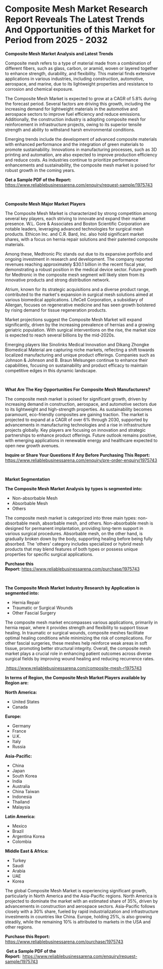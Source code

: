 <p><h1>Composite Mesh Market Research Report Reveals The Latest Trends And Opportunities of this Market for Period from 2025 - 2032</h1></p><p><strong>Composite Mesh Market Analysis and Latest Trends</strong></p>
<p><p>Composite mesh refers to a type of material made from a combination of different fibers, such as glass, carbon, or aramid, woven or layered together to enhance strength, durability, and flexibility. This material finds extensive applications in various industries, including construction, automotive, aerospace, and marine, due to its lightweight properties and resistance to corrosion and chemical exposure.</p><p>The Composite Mesh Market is expected to grow at a CAGR of 5.8% during the forecast period. Several factors are driving this growth, including the increasing demand for lightweight materials in the automotive and aerospace sectors to improve fuel efficiency and reduce emissions. Additionally, the construction industry is adopting composite mesh for reinforcement in infrastructure projects, owing to its superior tensile strength and ability to withstand harsh environmental conditions. </p><p>Emerging trends include the development of advanced composite materials with enhanced performance and the integration of green materials to promote sustainability. Innovations in manufacturing processes, such as 3D printing and automation, are also expected to improve production efficiency and reduce costs. As industries continue to prioritize performance enhancements and sustainability, the composite mesh market is poised for robust growth in the coming years.</p></p>
<p><strong>Get a Sample PDF of the Report:&nbsp;</strong> <a href="https://www.reliablebusinessarena.com/enquiry/request-sample/1975743?utm_campaign=3526&utm_medium=2&utm_source=Github&utm_content=ia&utm_term=13042025&utm_id=composite-mesh">https://www.reliablebusinessarena.com/enquiry/request-sample/1975743</a></p>
<p>&nbsp;</p>
<p><strong>Composite Mesh Major Market Players</strong></p>
<p><p>The Composite Mesh Market is characterized by strong competition among several key players, each striving to innovate and expand their market presence. W.L. Gore & Associates and Boston Scientific Corporation are notable leaders, leveraging advanced technologies for surgical mesh products. Ethicon Inc. and C.R. Bard, Inc. also hold significant market shares, with a focus on hernia repair solutions and their patented composite materials.</p><p>Among these, Medtronic Plc stands out due to its expansive portfolio and ongoing investment in research and development. The company reported revenues reaching approximately $30.1 billion in the recent fiscal year, demonstrating a robust position in the medical device sector. Future growth for Medtronic in the composite mesh segment will likely stem from its innovative products and strong distribution network.</p><p>Atrium, known for its strategic acquisitions and a diverse product range, contributed to the market's expansion in surgical mesh solutions aimed at various biomedical applications. LifeCell Corporation, a subsidiary of Allergan, focuses on regenerative medicine and has seen growth bolstered by rising demand for tissue regeneration products.</p><p>Market projections suggest the Composite Mesh Market will expand significantly, driven by the increasing prevalence of hernias and a growing geriatric population. With surgical interventions on the rise, the market size is expected to reach several billions by the mid-2020s.</p><p>Emerging players like Sinolinks Medical Innovation and Dikang Zhongke Biomedical Material are capturing niche markets, reflecting a shift towards localized manufacturing and unique product offerings. Companies such as Johnson & Johnson and B. Braun Melsungen continue to enhance their capabilities, focusing on sustainability and product efficacy to maintain competitive edges in this dynamic landscape.</p></p>
<p>&nbsp;</p>
<p><strong>What Are The Key Opportunities For Composite Mesh Manufacturers?</strong></p>
<p><p>The composite mesh market is poised for significant growth, driven by increasing demand in construction, aerospace, and automotive sectors due to its lightweight and high-strength properties. As sustainability becomes paramount, eco-friendly composites are gaining traction. The market is projected to expand at a CAGR of over 6% through 2030, supported by advancements in manufacturing technologies and a rise in infrastructure projects globally. Key players are focusing on innovation and strategic partnerships to enhance product offerings. Future outlook remains positive, with emerging applications in renewable energy and healthcare expected to open new growth avenues.</p></p>
<p><strong>Inquire or Share Your Questions If Any Before Purchasing This Report:</strong> <a href="https://www.reliablebusinessarena.com/enquiry/pre-order-enquiry/1975743?utm_campaign=3526&utm_medium=2&utm_source=Github&utm_content=ia&utm_term=13042025&utm_id=composite-mesh">https://www.reliablebusinessarena.com/enquiry/pre-order-enquiry/1975743</a></p>
<p>&nbsp;</p>
<p><strong>Market Segmentation</strong></p>
<p><strong>The Composite Mesh Market Analysis by types is segmented into:</strong></p>
<p><ul><li>Non-absorbable Mesh</li><li>Absorbable Mesh</li><li>Others</li></ul></p>
<p><p>The composite mesh market is categorized into three main types: non-absorbable mesh, absorbable mesh, and others. Non-absorbable mesh is designed for permanent implantation, providing long-term support in various surgical procedures. Absorbable mesh, on the other hand, is gradually broken down by the body, supporting healing before being fully absorbed. The 'others' category includes specialized or hybrid mesh products that may blend features of both types or possess unique properties for specific surgical applications.</p></p>
<p><strong>Purchase this Report:&nbsp;</strong><a href="https://www.reliablebusinessarena.com/purchase/1975743?utm_campaign=3526&utm_medium=2&utm_source=Github&utm_content=ia&utm_term=13042025&utm_id=composite-mesh">https://www.reliablebusinessarena.com/purchase/1975743</a></p>
<p>&nbsp;</p>
<p><strong>The Composite Mesh Market Industry Research by Application is segmented into:</strong></p>
<p><ul><li>Hernia Repair</li><li>Traumatic or Surgical Wounds</li><li>Other Fascial Surgery</li></ul></p>
<p><p>The composite mesh market encompasses various applications, primarily in hernia repair, where it provides strength and flexibility to support tissue healing. In traumatic or surgical wounds, composite meshes facilitate optimal healing conditions while minimizing the risk of complications. For other fascial surgeries, these meshes help reinforce weak areas in soft tissue, promoting better structural integrity. Overall, the composite mesh market plays a crucial role in enhancing patient outcomes across diverse surgical fields by improving wound healing and reducing recurrence rates.</p></p>
<p><a href="https://www.reliablebusinessarena.com/composite-mesh-r1975743?utm_campaign=3526&utm_medium=2&utm_source=Github&utm_content=ia&utm_term=13042025&utm_id=composite-mesh">&nbsp;https://www.reliablebusinessarena.com/composite-mesh-r1975743</a></p>
<p><strong>In terms of Region, the Composite Mesh Market Players available by Region are:</strong></p>
<p>
    <p> <strong> North America: </strong>
        <ul>
            <li>United States</li>
            <li>Canada</li>
        </ul>
        </p> 
    <p> <strong> Europe: </strong>
        <ul>
            <li>Germany</li>
            <li>France</li>
            <li>U.K.</li>
            <li>Italy</li>
            <li>Russia</li>
        </ul>
        </p> 
    <p> <strong> Asia-Pacific: </strong>
        <ul>
            <li>China</li>
            <li>Japan</li>
            <li>South Korea</li>
            <li>India</li>
            <li>Australia</li>
            <li>China Taiwan</li>
            <li>Indonesia</li>
            <li>Thailand</li>
            <li>Malaysia</li>
        </ul>
        </p> 
    <p> <strong> Latin America: </strong>
        <ul>
            <li>Mexico</li>
            <li>Brazil</li>
            <li>Argentina Korea</li>
            <li>Colombia</li>
        </ul>
        </p> 
    <p> <strong> Middle East & Africa: </strong>
        <ul>
            <li>Turkey</li>
            <li>Saudi</li>
            <li>Arabia</li>
            <li>UAE</li>
            <li>Korea</li>
        </ul>
    </p>
    </p>
<p><p>The global Composite Mesh Market is experiencing significant growth, particularly in North America and the Asia-Pacific regions. North America is projected to dominate the market with an estimated share of 35%, driven by advancements in construction and aerospace sectors. Asia-Pacific follows closely with a 30% share, fueled by rapid industrialization and infrastructure investments in countries like China. Europe, holding 25%, is also growing steadily, while the remaining 10% is attributed to markets in the USA and other regions.</p></p>
<p><strong>Purchase this Report: </strong><a href="https://www.reliablebusinessarena.com/purchase/1975743?utm_campaign=3526&utm_medium=2&utm_source=Github&utm_content=ia&utm_term=13042025&utm_id=composite-mesh">https://www.reliablebusinessarena.com/purchase/1975743</a></p>
<p>&nbsp;<strong>Get a Sample PDF of the Report:&nbsp;&nbsp;</strong><a href="https://www.reliablebusinessarena.com/enquiry/request-sample/1975743?utm_campaign=3526&utm_medium=2&utm_source=Github&utm_content=ia&utm_term=13042025&utm_id=composite-mesh">https://www.reliablebusinessarena.com/enquiry/request-sample/1975743</a></p>
<p><strong></strong></p>
<p><p></p><p></p><p></p></p>